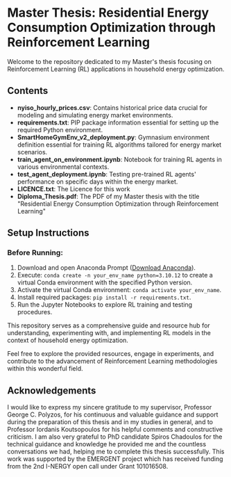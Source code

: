 # Master Thesis: Residential Energy Consumption Optimization through Reinforcement Learning

Welcome to the repository dedicated to my Master's thesis focusing on Reinforcement Learning (RL) applications in household energy optimization.

## Contents

- **nyiso_hourly_prices.csv**: Contains historical price data crucial for modeling and simulating energy market environments.
- **requirements.txt**: PIP package information essential for setting up the required Python environment.
- **SmartHomeGymEnv_v2_deployment.py**: Gymnasium environment definition essential for training RL algorithms tailored for energy market scenarios.
- **train_agent_on_environment.ipynb**: Notebook for training RL agents in various environmental contexts.
- **test_agent_deployment.ipynb**: Testing pre-trained RL agents' performance on specific days within the energy market.
- **LICENCE.txt**: The Licence for this work
- **Diploma_Thesis.pdf**: The PDF of my Master thesis with the title "Residential Energy Consumption Optimization through Reinforcement Learning"

## Setup Instructions

### Before Running:

1. Download and open Anaconda Prompt ([Download Anaconda](https://www.anaconda.com/download)).
2. Execute: `conda create -n your_env_name python=3.10.12` to create a virtual Conda environment with the specified Python version.
3. Activate the virtual Conda environment: `conda activate your_env_name`.
4. Install required packages: `pip install -r requirements.txt`.
5. Run the Jupyter Notebooks to explore RL training and testing procedures.

This repository serves as a comprehensive guide and resource hub for understanding, experimenting with, and implementing RL models in the context of household energy optimization.

Feel free to explore the provided resources, engage in experiments, and contribute to the advancement of Reinforcement Learning methodologies within this wonderful field.

## Acknowledgements

I would like to express my sincere gratitude to my supervisor, Professor George C. Polyzos, for his continuous and valuable guidance and support during the preparation of this thesis and in my studies in general, and to Professor Iordanis Koutsopoulos for his helpful comments and constructive criticism. I am also very grateful to PhD candidate Spiros Chadoulos for the technical guidance and knowledge he provided me and the countless conversations we had, helping me to complete this thesis successfully. This work was supported by the EMERGENT project which has received funding from the 2nd I-NERGY open call under Grant 101016508.
